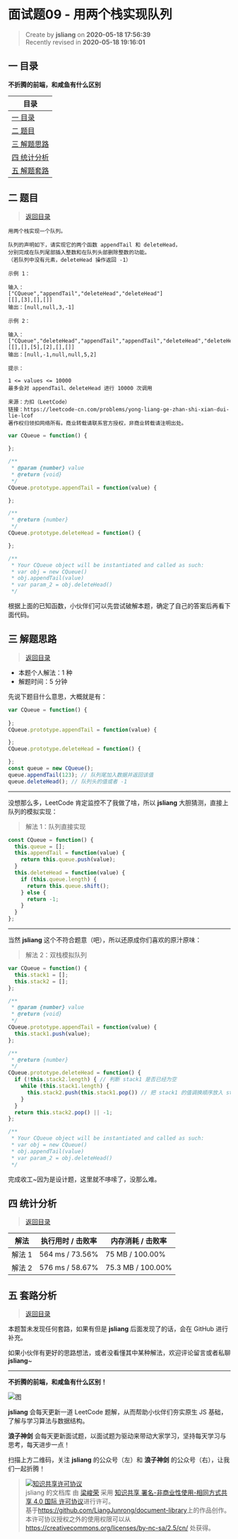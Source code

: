 面试题09 - 用两个栈实现队列
===

> Create by **jsliang** on **2020-05-18 17:56:39**  
> Recently revised in **2020-05-18 19:16:01**  

## <a name="chapter-one" id="chapter-one"></a>一 目录

**不折腾的前端，和咸鱼有什么区别**

| 目录 |
| --- |
| [一 目录](#chapter-one) |
| <a name="catalog-chapter-two" id="catalog-chapter-two"></a>[二 题目](#chapter-two) |
| <a name="catalog-chapter-three" id="catalog-chapter-three"></a>[三 解题思路](#chapter-three) |
| <a name="catalog-chapter-four" id="catalog-chapter-four"></a>[四 统计分析](#chapter-four) |
| <a name="catalog-chapter-five" id="catalog-chapter-five"></a>[五 解题套路](#chapter-five) |

## <a name="chapter-two" id="chapter-two"></a>二 题目

> [返回目录](#chapter-one)

```
用两个栈实现一个队列。

队列的声明如下，请实现它的两个函数 appendTail 和 deleteHead，
分别完成在队列尾部插入整数和在队列头部删除整数的功能。
（若队列中没有元素，deleteHead 操作返回 -1）

示例 1：

输入：
["CQueue","appendTail","deleteHead","deleteHead"]
[[],[3],[],[]]
输出：[null,null,3,-1]

示例 2：

输入：
["CQueue","deleteHead","appendTail","appendTail","deleteHead","deleteHead"]
[[],[],[5],[2],[],[]]
输出：[null,-1,null,null,5,2]

提示：

1 <= values <= 10000
最多会对 appendTail、deleteHead 进行 10000 次调用

来源：力扣（LeetCode）
链接：https://leetcode-cn.com/problems/yong-liang-ge-zhan-shi-xian-dui-lie-lcof
著作权归领扣网络所有。商业转载请联系官方授权，非商业转载请注明出处。
```

```js
var CQueue = function() {
  
};

/** 
 * @param {number} value
 * @return {void}
 */
CQueue.prototype.appendTail = function(value) {

};

/**
 * @return {number}
 */
CQueue.prototype.deleteHead = function() {

};

/**
 * Your CQueue object will be instantiated and called as such:
 * var obj = new CQueue()
 * obj.appendTail(value)
 * var param_2 = obj.deleteHead()
 */
```

根据上面的已知函数，小伙伴们可以先尝试破解本题，确定了自己的答案后再看下面代码。

## <a name="chapter-three" id="chapter-three"></a>三 解题思路

> [返回目录](#chapter-one)

* 本题个人解法：1 种
* 解题时间：5 分钟

先说下题目什么意思，大概就是有：

```js
var CQueue = function() {
  
};
CQueue.prototype.appendTail = function(value) {

};
CQueue.prototype.deleteHead = function() {

};
const queue = new CQueue();
queue.appendTail(123); // 队列尾加入数据并返回该值
queue.deleteHead(); // 队列头的值或者 -1
```

---

没想那么多，LeetCode 肯定监控不了我做了啥，所以 **jsliang** 大胆猜测，直接上队列的模拟实现：

> 解法 1：队列直接实现

```js
const CQueue = function() {
  this.queue = [];
  this.appendTail = function(value) {
    return this.queue.push(value);
  }
  this.deleteHead = function(value) {
    if (this.queue.length) {
      return this.queue.shift();
    } else {
      return -1;
    }
  }
};
```

---

当然 **jsliang** 这个不符合题意（吧），所以还原成你们喜欢的原汁原味：

> 解法 2：双栈模拟队列

```js
var CQueue = function() {
  this.stack1 = [];
  this.stack2 = [];
};

/** 
 * @param {number} value
 * @return {void}
 */
CQueue.prototype.appendTail = function(value) {
  this.stack1.push(value);
};

/**
 * @return {number}
 */
CQueue.prototype.deleteHead = function() {
  if (!this.stack2.length) { // 判断 stack1 是否已经为空
    while (this.stack1.length) { 
      this.stack2.push(this.stack1.pop()) // 把 stack1 的值调换顺序放入 stack2
    }
  }
  return this.stack2.pop() || -1;
};

/**
 * Your CQueue object will be instantiated and called as such:
 * var obj = new CQueue()
 * obj.appendTail(value)
 * var param_2 = obj.deleteHead()
 */
```

完成收工~因为是设计题，这里就不哆嗦了，没那么难。

## <a name="chapter-four" id="chapter-four"></a>四 统计分析

> [返回目录](#chapter-one)

| 解法 | 执行用时 / 击败率 | 内存消耗 / 击败率 |
| --- | --- | --- |
| 解法 1 | 564 ms / 73.56%  | 75 MB / 100.00% |
| 解法 2 | 576 ms / 58.67%  | 75.3 MB / 100.00% |

## <a name="chapter-five" id="chapter-five"></a>五 套路分析

> [返回目录](#chapter-one)

本题暂未发现任何套路，如果有但是 **jsliang** 后面发现了的话，会在 GitHub 进行补充。

如果小伙伴有更好的思路想法，或者没看懂其中某种解法，欢迎评论留言或者私聊 **jsliang**~

---

**不折腾的前端，和咸鱼有什么区别！**

![图](https://github.com/LiangJunrong/document-library/blob/master/public-repertory/img/z-index-small.png?raw=true)

**jsliang** 会每天更新一道 LeetCode 题解，从而帮助小伙伴们夯实原生 JS 基础，了解与学习算法与数据结构。

**浪子神剑** 会每天更新面试题，以面试题为驱动来带动大家学习，坚持每天学习与思考，每天进步一点！

扫描上方二维码，关注 **jsliang** 的公众号（左）和 **浪子神剑** 的公众号（右），让我们一起折腾！

> <a rel="license" href="http://creativecommons.org/licenses/by-nc-sa/4.0/"><img alt="知识共享许可协议" style="border-width:0" src="https://i.creativecommons.org/l/by-nc-sa/4.0/88x31.png" /></a><br /><span xmlns:dct="http://purl.org/dc/terms/" property="dct:title">jsliang 的文档库</span> 由 <a xmlns:cc="http://creativecommons.org/ns#" href="https://github.com/LiangJunrong/document-library" property="cc:attributionName" rel="cc:attributionURL">梁峻荣</a> 采用 <a rel="license" href="http://creativecommons.org/licenses/by-nc-sa/4.0/">知识共享 署名-非商业性使用-相同方式共享 4.0 国际 许可协议</a>进行许可。<br />基于<a xmlns:dct="http://purl.org/dc/terms/" href="https://github.com/LiangJunrong/document-library" rel="dct:source">https://github.com/LiangJunrong/document-library</a>上的作品创作。<br />本许可协议授权之外的使用权限可以从 <a xmlns:cc="http://creativecommons.org/ns#" href="https://creativecommons.org/licenses/by-nc-sa/2.5/cn/" rel="cc:morePermissions">https://creativecommons.org/licenses/by-nc-sa/2.5/cn/</a> 处获得。